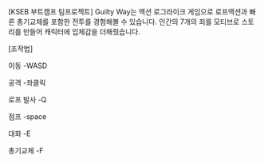 [KSEB 부트캠프 팀프로젝트]
Guilty Way는 액션 로그라이크 게임으로 로프액션과 빠른 총기교체를 포함한 전투를 경험해볼 수 있습니다.
인간의 7개의 죄를 모티브로 스토리를 만들어 캐릭터에 입체감을 더해줬습니다.

[조작법]

이동 -WASD

공격 -좌클릭

로프 발사 -Q

점프 -space

대화 -E

총기교체 -F
